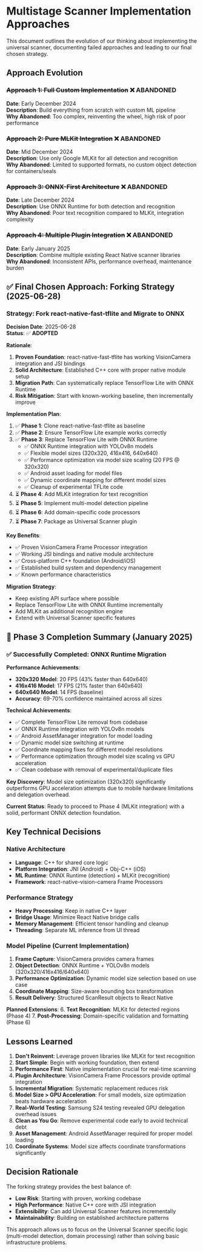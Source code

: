 # Multistage Scanner Implementation Approaches

This document outlines the evolution of our thinking about implementing the universal scanner, documenting failed approaches and leading to our final chosen strategy.

## Approach Evolution

### ~~Approach 1: Full Custom Implementation~~ ❌ ABANDONED
**Date**: Early December 2024  
**Description**: Build everything from scratch with custom ML pipeline  
**Why Abandoned**: Too complex, reinventing the wheel, high risk of poor performance

### ~~Approach 2: Pure MLKit Integration~~ ❌ ABANDONED  
**Date**: Mid December 2024  
**Description**: Use only Google MLKit for all detection and recognition  
**Why Abandoned**: Limited to supported formats, no custom object detection for containers/seals

### ~~Approach 3: ONNX-First Architecture~~ ❌ ABANDONED
**Date**: Late December 2024  
**Description**: Use ONNX Runtime for both detection and recognition  
**Why Abandoned**: Poor text recognition compared to MLKit, integration complexity

### ~~Approach 4: Multiple Plugin Integration~~ ❌ ABANDONED
**Date**: Early January 2025  
**Description**: Combine multiple existing React Native scanner libraries  
**Why Abandoned**: Inconsistent APIs, performance overhead, maintenance burden

## ✅ Final Chosen Approach: Forking Strategy (2025-06-28)

### Strategy: Fork react-native-fast-tflite and Migrate to ONNX
**Decision Date**: 2025-06-28  
**Status**: ✅ **ADOPTED**

**Rationale**:
1. **Proven Foundation**: react-native-fast-tflite has working VisionCamera integration and JSI bindings
2. **Solid Architecture**: Established C++ core with proper native module setup
3. **Migration Path**: Can systematically replace TensorFlow Lite with ONNX Runtime
4. **Risk Mitigation**: Start with known-working baseline, then incrementally improve

**Implementation Plan**:
1. ✅ **Phase 1**: Clone react-native-fast-tflite as baseline
2. ✅ **Phase 2**: Ensure TensorFlow Lite example works correctly  
3. ✅ **Phase 3**: Replace TensorFlow Lite with ONNX Runtime
   - ✅ ONNX Runtime integration with YOLOv8n models
   - ✅ Flexible model sizes (320x320, 416x416, 640x640)
   - ✅ Performance optimization via model size scaling (20 FPS @ 320x320)
   - ✅ Android asset loading for model files
   - ✅ Dynamic coordinate mapping for different model sizes
   - ✅ Cleanup of experimental TFLite code
4. ⏳ **Phase 4**: Add MLKit integration for text recognition
5. ⏳ **Phase 5**: Implement multi-model detection pipeline
6. ⏳ **Phase 6**: Add domain-specific code processors
7. ⏳ **Phase 7**: Package as Universal Scanner plugin

**Key Benefits**:
- ✅ Proven VisionCamera Frame Processor integration
- ✅ Working JSI bindings and native module architecture  
- ✅ Cross-platform C++ foundation (Android/iOS)
- ✅ Established build system and dependency management
- ✅ Known performance characteristics

**Migration Strategy**:
- Keep existing API surface where possible
- Replace TensorFlow Lite with ONNX Runtime incrementally
- Add MLKit as additional recognition engine
- Extend with Universal Scanner specific features

## 🎉 Phase 3 Completion Summary (January 2025)

### ✅ Successfully Completed: ONNX Runtime Migration

**Performance Achievements**:
- **320x320 Model**: 20 FPS (43% faster than 640x640)
- **416x416 Model**: 17 FPS (21% faster than 640x640)  
- **640x640 Model**: 14 FPS (baseline)
- **Accuracy**: 69-70% confidence maintained across all sizes

**Technical Achievements**:
- ✅ Complete TensorFlow Lite removal from codebase
- ✅ ONNX Runtime integration with YOLOv8n models
- ✅ Android AssetManager integration for model loading
- ✅ Dynamic model size switching at runtime
- ✅ Coordinate mapping fixes for different model resolutions
- ✅ Performance optimization through model size scaling vs GPU acceleration
- ✅ Clean codebase with removal of experimental/duplicate files

**Key Discovery**: Model size optimization (320x320) significantly outperforms GPU acceleration attempts due to mobile hardware limitations and delegation overhead.

**Current Status**: Ready to proceed to Phase 4 (MLKit integration) with a solid, performant ONNX detection foundation.

## Key Technical Decisions

### Native Architecture
- **Language**: C++ for shared core logic
- **Platform Integration**: JNI (Android) + Obj-C++ (iOS)
- **ML Runtime**: ONNX Runtime (detection) + MLKit (recognition)
- **Framework**: react-native-vision-camera Frame Processors

### Performance Strategy
- **Heavy Processing**: Keep in native C++ layer
- **Bridge Usage**: Minimize React Native bridge calls
- **Memory Management**: Efficient tensor handling and cleanup
- **Threading**: Separate ML inference from UI thread

### Model Pipeline (Current Implementation)
1. **Frame Capture**: VisionCamera provides camera frames
2. **Object Detection**: ONNX Runtime + YOLOv8n models (320x320/416x416/640x640)
3. **Performance Optimization**: Dynamic model size selection based on use case
4. **Coordinate Mapping**: Size-aware bounding box transformation
5. **Result Delivery**: Structured ScanResult objects to React Native

**Planned Extensions**:
6. **Text Recognition**: MLKit for detected regions (Phase 4)
7. **Post-Processing**: Domain-specific validation and formatting (Phase 6)

## Lessons Learned

1. **Don't Reinvent**: Leverage proven libraries like MLKit for text recognition
2. **Start Simple**: Begin with working foundation, then extend
3. **Performance First**: Native implementation crucial for real-time scanning
4. **Plugin Architecture**: VisionCamera Frame Processors provide optimal integration
5. **Incremental Migration**: Systematic replacement reduces risk
6. **Model Size > GPU Acceleration**: For small models, size optimization beats hardware acceleration
7. **Real-World Testing**: Samsung S24 testing revealed GPU delegation overhead issues
8. **Clean as You Go**: Remove experimental code early to avoid technical debt
9. **Asset Management**: Android AssetManager required for proper model loading
10. **Coordinate Systems**: Model size affects coordinate transformations significantly

## Decision Rationale

The forking strategy provides the best balance of:
- **Low Risk**: Starting with proven, working codebase
- **High Performance**: Native C++ core with JSI integration
- **Extensibility**: Can add Universal Scanner features incrementally
- **Maintainability**: Building on established architecture patterns

This approach allows us to focus on the Universal Scanner specific logic (multi-model detection, domain processing) rather than solving basic infrastructure problems.